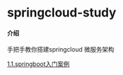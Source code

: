 # springcloud-study

#### 介绍
手把手教你搭建springcloud 微服务架构

 [1.1.springboot入门案例](./document/1.1.springboot入门案例.md)




